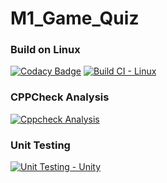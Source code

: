 # M1_Game_Quiz

### Build on Linux
[![Codacy Badge](https://api.codacy.com/project/badge/Grade/73e044f08b624868a4cbb672c0e0f851)](https://app.codacy.com/gh/Karthikeyan1411/M1_Game_Quiz?utm_source=github.com&utm_medium=referral&utm_content=Karthikeyan1411/M1_Game_Quiz&utm_campaign=Badge_Grade_Settings)
[![Build CI - Linux](https://github.com/Karthikeyan1411/M1_Game_Quiz/actions/workflows/c-cpp.yml/badge.svg)](https://github.com/Karthikeyan1411/M1_Game_Quiz/actions/workflows/c-cpp.yml)
### CPPCheck Analysis
[![Cppcheck Analysis](https://github.com/Karthikeyan1411/M1_Game_Quiz/actions/workflows/cppcheck_analysis.yml/badge.svg)](https://github.com/Karthikeyan1411/M1_Game_Quiz/actions/workflows/cppcheck_analysis.yml)
### Unit Testing
[![Unit Testing - Unity](https://github.com/Karthikeyan1411/M1_Game_Quiz/actions/workflows/unit_testing.yml/badge.svg)](https://github.com/Karthikeyan1411/M1_Game_Quiz/actions/workflows/unit_testing.yml)
